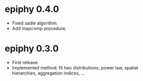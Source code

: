# epiphy 0.4.0

- Fixed sadie algorithm.
- Add mapcomp procedure.

# epiphy 0.3.0

- First release.
- Implemented method: fit two distributions, power law, spatial hierarchies, aggregation indices, ...
